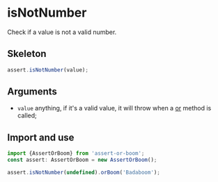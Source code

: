 # isNotNumber

Check if a value is not a valid number.

## Skeleton

```ts
assert.isNotNumber(value);
```

## Arguments

- `value` anything, if it's a valid value, it will throw when a [or](../or.md) method is called;

## Import and use

```ts
import {AssertOrBoom} from 'assert-or-boom';
const assert: AssertOrBoom = new AssertOrBoom();

assert.isNotNumber(undefined).orBoom('Badaboom');
```
